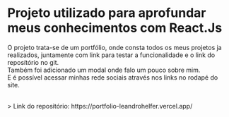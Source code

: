 # Projeto utilizado para aprofundar meus conhecimentos com React.Js

O projeto trata-se de um portfólio, onde consta todos os meus projetos ja realizados, juntamente com link para testar a funcionalidade e o link do reposítório no git.<br>
Também foi adicionado um modal onde falo um pouco sobre mim.<br>
E é possível acessar minhas rede sociais através nos links no rodapé do site.

<br>
> Link do repositório: https://portfolio-leandrohelfer.vercel.app/

